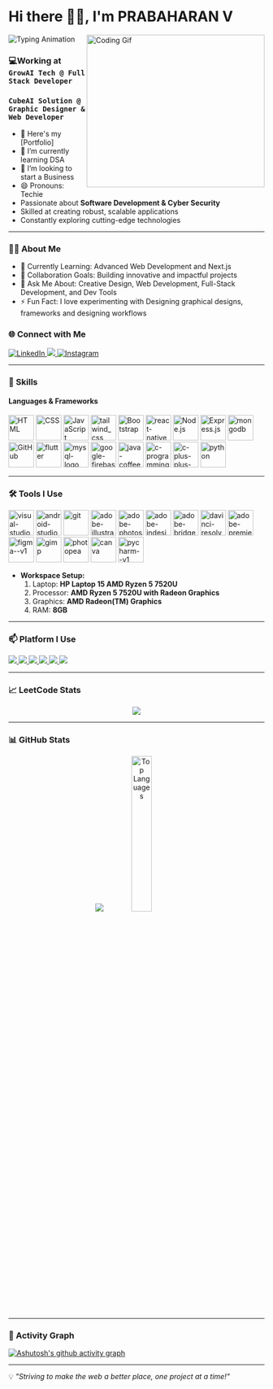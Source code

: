 # Hi there 👋🏻, I'm **PRABAHARAN V**

![Typing
Animation](https://readme-typing-svg.demolab.com/?lines=Entrepreneur;Software+Developer;Full+Stack+Developer;Web+Developer+Designer&font=Fira%20Code&center=true&width=440&height=45&color=00bcd4&vCenter=true&size=22)
<img align="right" src="https://i.pinimg.com/originals/47/f0/34/47f0342cec72b800463bf003eac1257e.gif" alt="Coding Gif" width="350" height="300" />

### 💻Working at `GrowAI Tech @ Full Stack Developer`
###  `CubeAI Solution @ Graphic Designer & Web Developer`


- 🔭 Here's my [Portfolio]
- 🌱 I’m currently learning DSA
- 👯 I’m looking to start a Business
- 😄 Pronouns: Techie
- Passionate about **Software Development & Cyber Security**
- Skilled at creating robust, scalable applications
- Constantly exploring cutting-edge technologies

---
### 👨‍💻 About Me
- 🌱 Currently Learning: Advanced Web Development and Next.js
- 👯 Collaboration Goals: Building innovative and impactful projects
- 💬 Ask Me About: Creative Design, Web Development, Full-Stack Development, and Dev Tools
- ⚡ Fun Fact: I love experimenting with Designing graphical designs, frameworks and designing workflows

### 🌐 Connect with Me
<p align="left">
  
<!-- LinkdIn -->
<a href="https://www.linkedin.com/in/prabaharan-v/" target="LinkdIn">
<img
src="https://img.shields.io/badge/LinkedIn-blue?style=for-the-badge&logo=linkedin&logoColor=white" alt="LinkedIn" />
</a>

  <!-- Gmail -->
<a href="prabaharanvarutharaj@gmail.com" target="Gmail">
<img
src="https://img.shields.io/badge/Gmail-D14836?style=for-the-badge&logo=gmail&logoColor=white" />
</a>

  <!-- Instagram -->
<a href="https://www.instagram.com/unicprabhaa_29?igsh=eGJtN3Y4YjIzeGp5" target="Instagram">
<img src="https://img.shields.io/badge/Instagram-E4405F?style=for-the-badge&logo=instagram&logoColor=white" alt="Instagram" />
</a>

<!-- <a href="https://www.youtube.com/@codebyabi" target="_blank">
<img
src="https://img.shields.io/badge/YouTube-FF0000?style=for-the-badge&logo=youtube&logoCo
lor=white" alt="YouTube" /> 
</a>-->
</p>

---

### 🚀  Skills
#### **Languages & Frameworks**
<p align="left">
<img width="50" height="50" src="https://img.icons8.com/color/48/000000/html-5.png" alt="HTML" title="HTML" />
<img width="50" height="50" src="https://img.icons8.com/color/48/000000/css3.png" alt="CSS" title="CSS" />
<img width="50" height="50" src="https://img.icons8.com/color/48/000000/javascript.png" alt="JavaScript" title="JavaScript" />
<img width="50" height="50" src="https://img.icons8.com/fluency/48/tailwind_css.png" alt="tailwind_css"/>
<img width="50" height="50" src="https://img.icons8.com/color/48/000000/bootstrap.png" alt="Bootstrap" title="Bootstrap" />
<img width="50" height="50" src="https://img.icons8.com/color/48/react-native.png" alt="react-native"/>
<img width="50" height="50" src="https://img.icons8.com/color/48/000000/nodejs.png" alt="Node.js" title="Node.js" />
<img width="50" height="50" src="https://img.icons8.com/ios/50/express-js.png" alt="Express.js" title="Express.js" />
<img width="50" height="50" src="https://img.icons8.com/color/48/mongodb.png" alt="mongodb"/>
<!-- <img width="50" height="50" src="https://img.icons8.com/color/48/nextjs.png" alt="Next.js" title="Next.js" />-->
<img width="50" height="50" src="https://img.icons8.com/color/48/000000/github.png" alt="GitHub" title="GitHub" /> 
<img width="50" height="50" src="https://img.icons8.com/color/48/flutter.png" alt="flutter"/>
<img width="50" height="50" src="https://img.icons8.com/fluency/48/mysql-logo.png" alt="mysql-logo"/>
<img width="50" height="50" src="https://img.icons8.com/color/48/google-firebase-console.png" alt="google-firebase-console"/>
<img width="50" height="50" src="https://img.icons8.com/color/48/java-coffee-cup-logo--v1.png" alt="java-coffee-cup-logo--v1"/>
<img width="50" height="50" src="https://img.icons8.com/fluency/48/c-programming.png" alt="c-programming"/>
<img width="50" height="50" src="https://img.icons8.com/color/48/c-plus-plus-logo.png" alt="c-plus-plus-logo"/>
<img width="50" height="50" src="https://img.icons8.com/fluency/48/python.png" alt="python"/>
</p>

---

### 🛠️ Tools I Use
<p align="left">
<img width="50" height="50" src="https://img.icons8.com/fluency/48/visual-studio-code-2019.png" alt="visual-studio-code-2019"/>
<img width="50" height="50" src="https://img.icons8.com/color/48/android-studio--v2.png" alt="android-studio--v2"/>
<img width="50" height="50" src="https://img.icons8.com/color/48/git.png" alt="git"/>
<img width="50" height="50" src="https://img.icons8.com/color/48/adobe-illustrator--v1.png" alt="adobe-illustrator--v1"/>
<img width="50" height="50" src="https://img.icons8.com/color/48/adobe-photoshop--v1.png" alt="adobe-photoshop--v1"/>
<img width="50" height="50" src="https://img.icons8.com/color/48/adobe-indesign--v1.png" alt="adobe-indesign--v1"/>
<img width="50" height="50" src="https://img.icons8.com/color/48/adobe-bridge--v1.png" alt="adobe-bridge--v1"/>
<img width="50" height="50" src="https://img.icons8.com/color/48/davinci-resolve.png" alt="davinci-resolve"/>
<img width="50" height="50" src="https://img.icons8.com/color/48/adobe-premiere-pro.png" alt="adobe-premiere-pro"/>
<img width="50" height="50" src="https://img.icons8.com/color/48/figma--v1.png" alt="figma--v1"/>
<img width="50" height="50" src="https://img.icons8.com/fluency/50/gimp.png" alt="gimp"/>
<img width="50" height="50" src="https://img.icons8.com/color/48/photopea.png" alt="photopea"/>
<img width="50" height="50" src="https://img.icons8.com/fluency/50/canva.png" alt="canva"/>
<img width="50" height="50" src="https://img.icons8.com/color/48/pycharm--v1.png" alt="pycharm--v1"/>

- **Workspace Setup:**<br>
   1. Laptop: **HP Laptop 15 AMD Ryzen 5 7520U** <br>
   2. Processor: **AMD Ryzen 5 7520U with Radeon Graphics** <br>
   3. Graphics: **AMD Radeon(TM) Graphics** <br>
   4. RAM: **8GB** <br>
   </p>
 
 ---
 
### 📫 Platform I Use
<p align="left">
  
<!-- LeetCode -->
<a href="http://leetcode.com/u/prabaharanvarutharaj/" target="LeetCode">
<img src="https://img.shields.io/badge/-LeetCode-FFA116?style=for-the-badge&logo=LeetCode&logoColor=black" />
</a>

  <!-- HackerRank -->
<a href="https://www.hackerrank.com/profile/prabaharanvarut1" target="HackerRank">
<img src="https://img.shields.io/badge/-Hackerrank-2EC866?style=for-the-badge&logo=HackerRank&logoColor=white" />
</a>
  
  <!-- HackerEarth -->
<a href="https://www.hackerearth.com/@prabaharanvarutharaj/" target="HackerEarth">
<img src="https://img.shields.io/badge/HackerEarth-%232C3454.svg?&style=for-the-badge&logo=HackerEarth&logoColor=Blue" />
</a>
  
  <!-- StackOverFlow -->
<a href="https://stackoverflow.com/users/29413615/prabaharan-v" target="StackOverFlow">
<img src="https://img.shields.io/badge/Stack_Overflow-FE7A16?style=for-the-badge&logo=stack-overflow&logoColor=white" />
</a>
  
  <!-- CodeChef -->
<a href="https://www.codechef.com/users/prabaharan_29" target="CodeChef">
<img src="https://img.shields.io/badge/-CodeChef-FFA116?style=for-the-badge&logo=CodeChef&logoColor=black" />
</a>

  <!-- GeeksForGeeks -->
<a href="https://www.geeksforgeeks.org/user/prabaharanvh2v8/" target="GeeksForGeeks">
<img src="https://img.shields.io/badge/-GeeksForGeeks-2EC866?style=for-the-badge&logo=GeeksForGeeks&logoColor=black" />
</a>

</p>

---
### 📈 LeetCode Stats
<p align="center">
<img src="https://leetcard.jacoblin.cool/prabaharanvarutharaj?theme=nord&font=Montserrat%20Alternates" />
</p>

---

### 📊 GitHub Stats
<p align="center">
<img src="https://github-readme-stats.vercel.app/api?username=Prabaharan-varutharaj&show_icons=true&theme=radical" />
<img width="28%" src="https://github-readme-stats.vercel.app/api/top-langs/?username=Mohank7&theme=blue-green"  alt="Top Languages" />
</p>

---

### 🌟 Activity Graph
[![Ashutosh's github activity graph](https://github-readme-activity-graph.vercel.app/graph?username=Prabaharan-varutharaj&bg_color=050505&color=ffffff&line=4c9e61&point=ffffff&area=true&hide_border=true)](https://github.com/ashutosh00710/github-readme-activity-graph)

---

💡 *"Striving to make the web a better place, one project at a time!"*

